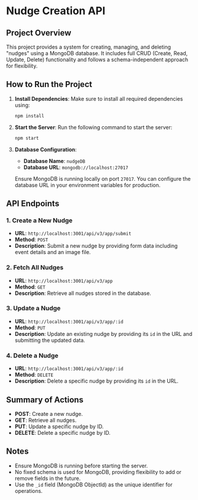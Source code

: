 # Nudge Creation API

## Project Overview
This project provides a system for creating, managing, and deleting "nudges" using a MongoDB database. It includes full CRUD (Create, Read, Update, Delete) functionality and follows a schema-independent approach for flexibility.

## How to Run the Project

1. **Install Dependencies**:
   Make sure to install all required dependencies using:
   ```bash
   npm install
   ```

2. **Start the Server**:
   Run the following command to start the server:
   ```bash
   npm start
   ```

3. **Database Configuration**:
   - **Database Name**: `nudgeDB`
   - **Database URL**: `mongodb://localhost:27017`
   
   Ensure MongoDB is running locally on port `27017`. You can configure the database URL in your environment variables for production.

## API Endpoints

### 1. **Create a New Nudge**
   - **URL**: `http://localhost:3001/api/v3/app/submit`
   - **Method**: `POST`
   - **Description**: Submit a new nudge by providing form data including event details and an image file.

### 2. **Fetch All Nudges**
   - **URL**: `http://localhost:3001/api/v3/app`
   - **Method**: `GET`
   - **Description**: Retrieve all nudges stored in the database.

### 3. **Update a Nudge**
   - **URL**: `http://localhost:3001/api/v3/app/:id`
   - **Method**: `PUT`
   - **Description**: Update an existing nudge by providing its `id` in the URL and submitting the updated data.

### 4. **Delete a Nudge**
   - **URL**: `http://localhost:3001/api/v3/app/:id`
   - **Method**: `DELETE`
   - **Description**: Delete a specific nudge by providing its `id` in the URL.

## Summary of Actions

- **POST**: Create a new nudge.
- **GET**: Retrieve all nudges.
- **PUT**: Update a specific nudge by ID.
- **DELETE**: Delete a specific nudge by ID.

## Notes
- Ensure MongoDB is running before starting the server.
- No fixed schema is used for MongoDB, providing flexibility to add or remove fields in the future.
- Use the `_id` field (MongoDB ObjectId) as the unique identifier for operations.

